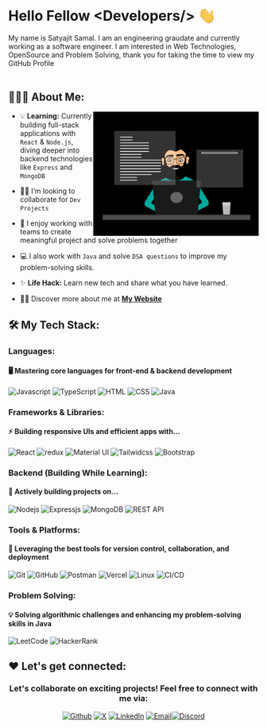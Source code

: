 

<h1>Hello Fellow  &ltDevelopers/&gt <img src="https://raw.githubusercontent.com/ABSphreak/ABSphreak/master/gifs/Hi.gif"  height="35px" style="vertical-align: sub; "></h1>

<div size="20px">My name is Satyajit Samal. I am an engineering graudate and currently working as a software engineer. I am interested in Web Technologies, OpenSource and Problem Solving, thank you for taking the time to view my GitHub Profile</div>

<!-- <div align="center">
  <img src ="./banner.png" />
  
</div> -->

 <br/>

## 👨🏻‍💻 About Me:

<img  src="./thoughtworks-gif_dribbble.gif" height="250" align="right" />

- 💡 **Learning:** Currently building full-stack applications with `React` & `Node.js`, diving deeper into backend technologies like `Express` and `MongoDB`

- 👨‍💻 I’m looking to collaborate for `Dev Projects`

- 🤝 I enjoy working with teams to create meaningful project and solve problems together

- 💻 I also work with `Java` and solve `DSA questions` to improve my problem-solving skills.

<!-- - 🤔 I’m looking for help with `Competitive Programming` -->

- ✨ **Life Hack:** Learn new tech and share what you have learned. 

- 🙋‍♂️ Discover more about me at **[My Website](https://satyajitsamal.vercel.app/)**

<!-- - ⚡ **Past the code:** I love getting lost in adventure novels like [**`The Alchemist`**](https://en.wikipedia.org/wiki/The_Alchemist_(novel))✨ If you share the same taste in books, perhaps we'll meet as book buddies in Bangalore libraries! 📚🤝  -->


## 🛠️ My Tech Stack:

### **Languages:**
<h4>🖥️ Mastering core languages for front-end & backend development</h4>
<p>
<img alt="Javascript" src="https://img.shields.io/badge/JavaScript-323330?style=for-the-badge&logo=javascript&logoColor=F7DF1E"  height="25px"/>
<img alt="TypeScript" src="https://img.shields.io/badge/TypeScript-3178C6?style=flat&logo=typescript&logoColor=white"  height="25px"/>
<img alt="HTML" src="https://img.shields.io/badge/html5-%23E34F26.svg?style=for-the-badge&logo=html5&logoColor=white"  height="25px"/>
<img alt="CSS" src="https://img.shields.io/badge/css3-%231572B6.svg?style=for-the-badge&logo=css3&logoColor=white"  height="25px"/>
<img alt="Java" src="https://img.shields.io/badge/Java-007396?style=for-the-badge&logo=java&logoColor=white" height="25px"/>
</p>

### **Frameworks & Libraries:** 
<h4>⚡ Building responsive UIs and efficient apps with...</h4>
<p>
<img alt="React" src="https://img.shields.io/badge/React-20232A?style=for-the-badge&logo=react&logoColor=61DAFB" height="25px"/>
<img alt="redux" src="https://img.shields.io/badge/-Redux-764ABC?style=flat-square&logo=redux&logoColor=white" height="25px"/>
<img alt="Material UI" src="https://img.shields.io/badge/Material--UI-0081CB?style=for-the-badge&logo=material-ui&logoColor=white" height="25px"/>
<img alt="Tailwidcss" src="https://img.shields.io/badge/Tailwind_CSS-38B2AC?style=for-the-badge&logo=tailwind-css&logoColor=white" height="25px"/>
<img alt="Bootstrap" src="https://img.shields.io/badge/Bootstrap-563D7C?style=for-the-badge&logo=bootstrap&logoColor=white" height="25px"/>
<!-- <img alt="Python" src="https://img.shields.io/badge/Python-14354C?style=for-the-badge&logo=python&logoColor=white" height="25px"/> -->
<!-- <img alt="Jquery" src="https://img.shields.io/badge/jquery-%230769AD.svg?style=for-the-badge&logo=jquery&logoColor=white" height="25px"/> -->
</p>

### **Backend (Building While Learning):**
<h4>🚀 Actively building projects on... </h1>
<p>
<img alt="Nodejs" src="https://img.shields.io/badge/-Nodejs-43853d?style=flat-square&logo=Node.js&logoColor=white"  height="25px"/>
<img alt="Expressjs" src="https://img.shields.io/badge/express.js-%23404d59.svg?style=for-the-badge&logo=express&logoColor=%2361DAFB"  height="25px"/>
<img alt="MongoDB" src="https://img.shields.io/badge/MongoDB-%234ea94b.svg?style=for-the-badge&logo=mongodb&logoColor=white"  height="25px"/>
<img alt="REST API" src="https://img.shields.io/badge/REST API-02569B?style=for-the-badge&logo=rest&logoColor=white" height="25px"/>
</p>



### **Tools & Platforms:**
<h4>🔧 Leveraging the best tools for version control, collaboration, and deployment</h4>
<p>
<img alt="Git" src="https://img.shields.io/badge/git-%23F05033.svg?style=for-the-badge&logo=git&logoColor=white"  height="25px"/>
<img alt="GitHub" src="https://img.shields.io/badge/github-%23121011.svg?style=for-the-badge&logo=github&logoColor=white"  height="25px"/>
<img alt="Postman" src="https://img.shields.io/badge/Postman-FF6C37?style=for-the-badge&logo=postman&logoColor=white"  height="25px"/>
<!-- <img alt="F.logoColor=white"  height="25px"/> -->
<img alt="Vercel" src="https://img.shields.io/badge/vercel-%23000000.svg?style=for-the-badge&logo=vercel&logoColor=white"  height="25px"/>
<img alt="Linux" src="https://img.shields.io/badge/Linux-FCC624?style=for-the-badge&logo=linux&logoColor=black" height="25px"/>
<img alt="CI/CD" src="https://img.shields.io/badge/CI%2FCD-0078d7?style=for-the-badge&logo=ci-cd&logoColor=white" height="25px"/>
</p>

### **Problem Solving:**
<h4>💡 Solving algorithmic challenges and enhancing my problem-solving skills in Java</h4>
<p>
<img alt="LeetCode" src="https://img.shields.io/badge/LeetCode-FFA116?style=for-the-badge&logo=leetcode&logoColor=black" height="25px"/>
<img alt="HackerRank" src="https://img.shields.io/badge/-HackerRank-2EC866?style=for-the-badge&logo=HackerRank&logoColor=white" height="25px"/>
<!-- <img alt="Java" src="https://img.shields.io/badge/Java-ED8B00?style=for-the-badge&logo=java&logoColor=white" height="25px"/> -->
</p>


<!-- ## 📊 GitHub Stats:

<div align="center">
  <img align="center" src="https://github-readme-stats.anuraghazra1.vercel.app/api?username=s-satyajit&show_icons=true&theme=dracula" /> <br> <br>
  <!-- <img align="center" src="https://github-readme-streak-stats.herokuapp.com/?user=s-satyajit&theme=dracula" alt="satyajit" /> -->
<!-- </div>  -->

## ❤️ Let's get connected:
<h3 align="center">Let's collaborate on exciting projects! Feel free to connect with me via:</h4> 

<p align="center"><a href="https://satyajitsamal.vercel.app/" target="_blank"><img alt="Github" src="https://img.shields.io/badge/Portfolio | Satyajit-9146FF.svg?&style=for-the-badge&logo=appveyor&logoColor=white" height="30px" /></a> <a href="https://x.com/satyajitstwt"><img alt="X" src="https://img.shields.io/badge/-@satyajitstwt-black?style=flat-square&logo=X" height="30px"></a>
<a href="https://www.linkedin.com/in/satyajitsamal/"><img alt="LinkedIn" src="https://img.shields.io/badge/LinkedIn-Satyajit%20Samal-blue?style=flat-square&logo=linkedin" height="30px"></a> <a href="mailto:satyajitsamal.workmail@gmail.com" target="_blank"><img alt="Email" src="https://img.shields.io/badge/Email-satyajitsamal.workmail@gmail.com-white?style=flat-square&logo=gmail"  height="30px"/></a><a href="https://discord.com/users/satyajit_samal" target="_blank"><img alt="Discord" src="https://img.shields.io/badge/Discord-satyajit__samal-Blurple?style=flat-square&logo=discord"  height="30px"/></a>



</p>

<!-- For Icons -->
<!-- https://github.com/Ileriayo/markdown-badges/blob/master/README.md -->


<!-- <p align="left"> <img src="https://komarev.com/ghpvc/?username=s-satyajit&label=Profile%20views&color=0e75b6&style=flat" alt="qzseeker" /> </p> -->
